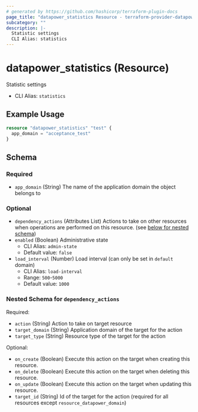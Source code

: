 ```yaml
---
# generated by https://github.com/hashicorp/terraform-plugin-docs
page_title: "datapower_statistics Resource - terraform-provider-datapower"
subcategory: ""
description: |-
  Statistic settings
  CLI Alias: statistics
---
```


# datapower_statistics (Resource)

Statistic settings
  - CLI Alias: `statistics`

## Example Usage

```terraform
resource "datapower_statistics" "test" {
  app_domain = "acceptance_test"
}
```

<!-- schema generated by tfplugindocs -->
## Schema

### Required

- `app_domain` (String) The name of the application domain the object belongs to

### Optional

- `dependency_actions` (Attributes List) Actions to take on other resources when operations are performed on this resource. (see [below for nested schema](#nestedatt--dependency_actions))
- `enabled` (Boolean) Administrative state
  - CLI Alias: `admin-state`
  - Default value: `false`
- `load_interval` (Number) Load interval (can only be set in `default` domain)
  - CLI Alias: `load-interval`
  - Range: `500`-`5000`
  - Default value: `1000`

<a id="nestedatt--dependency_actions"></a>
### Nested Schema for `dependency_actions`

Required:

- `action` (String) Action to take on target resource
- `target_domain` (String) Application domain of the target for the action
- `target_type` (String) Resource type of the target for the action

Optional:

- `on_create` (Boolean) Execute this action on the target when creating this resource.
- `on_delete` (Boolean) Execute this action on the target when deleting this resource.
- `on_update` (Boolean) Execute this action on the target when updating this resource.
- `target_id` (String) Id of the target for the action (required for all resources except `resource_datapower_domain`)
